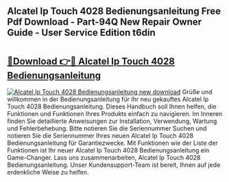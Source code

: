 ## Alcatel Ip Touch 4028 Bedienungsanleitung Free Pdf Download - Part-94Q New Repair Owner Guide - User Service Edition t6din

# <h2><a href="http://df5hwmi.blite.top/?on=Alcatel+Ip+Touch+4028+Bedienungsanleitung">🔗Download 👉🔴 Alcatel Ip Touch 4028 Bedienungsanleitung</a></h2>

[![Alcatel Ip Touch 4028 Bedienungsanleitung new download](https://i.imgur.com/lujVjoI.png)](http://df5hwmi.blite.top/?on=Alcatel+Ip+Touch+4028+Bedienungsanleitung)
Grüße und willkommen in der Bedienungsanleitung für Ihr neu gekauftes Alcatel Ip Touch 4028 Bedienungsanleitung. Dieses Handbuch soll Ihnen helfen, die Funktionen und Funktionen Ihres Produkts einfach zu navigieren. Im Inneren finden Sie detaillierte Anweisungen zur Installation, Verwendung, Wartung und Fehlerbehebung. Bitte notieren Sie die Seriennummer Suchen und notieren Sie die Seriennummer Ihres neuen Alcatel Ip Touch 4028 Bedienungsanleitung für Garantiezwecke. Mit Funktionen wie der Liste der Funktionen ist Ihr neuer Alcatel Ip Touch 4028 Bedienungsanleitung ein Game-Changer. Lass uns zusammenarbeiten, Alcatel Ip Touch 4028 Bedienungsanleitung. Unser Kundensupport-Team ist bereit, Ihnen auf jede erdenkliche Weise zu helfen.
